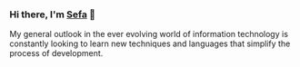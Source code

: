 ### Hi there, I'm [Sefa](https://www.linkedin.com/in/sefasenturk/) 👋

My general outlook in the ever evolving world of information technology is constantly looking to learn new techniques and languages that simplify the process of development. 
